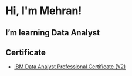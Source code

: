 <h1>Hi, I'm Mehran!
  <h2>I’m learning Data Analyst</h2>

<h2>Certificate</h2>

- [IBM Data Analyst Professional Certificate (V2)](https://www.credly.com/badges/cb4f84e2-3e75-4517-ac1c-419a3d47f979/public_url)
